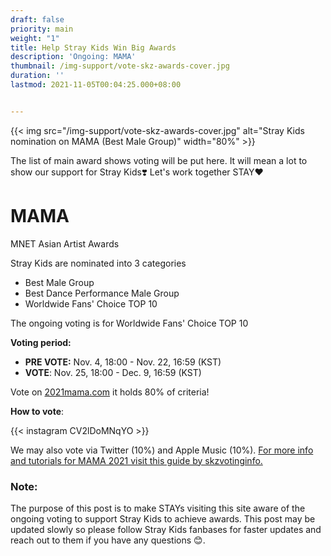 ```yaml
---
draft: false
priority: main
weight: "1"
title: Help Stray Kids Win Big Awards
description: 'Ongoing: MAMA'
thumbnail: /img-support/vote-skz-awards-cover.jpg
duration: ''
lastmod: 2021-11-05T00:04:25.000+08:00


---
```

{{< img src="/img-support/vote-skz-awards-cover.jpg" alt="Stray Kids nomination on MAMA (Best Male Group)" width="80%" >}}

The list of main award shows voting will be put here. It will mean a lot to show our support for Stray Kids❣️ Let's work together STAY❤️

# MAMA
MNET Asian Artist Awards

Stray Kids are nominated into 3 categories
* Best Male Group
* Best Dance Performance Male Group
* Worldwide Fans' Choice TOP 10

The ongoing voting is for Worldwide Fans' Choice TOP 10

**Voting period:**

* **PRE VOTE:** Nov. 4, 18:00 - Nov. 22, 16:59 (KST)
* **VOTE**: Nov. 25, 18:00 - Dec. 9, 16:59 (KST)

Vote on [2021mama.com](https://mama.mwave.me/en/main) it holds 80% of criteria!

**How to vote**:

{{< instagram CV2lDoMNqYO >}}

We may also vote via Twitter (10%) and Apple Music (10%). [For more info and tutorials for MAMA 2021 visit this guide by skzvotinginfo.](https://www.instagram.com/skzvotinginfo/guide/mama-guide/18009482917358574/?utm_medium=copy_link)


### Note:

The purpose of this post is to make STAYs visiting this site aware of the ongoing voting to support Stray Kids to achieve awards. This post may be updated slowly so please follow Stray Kids fanbases for faster updates and reach out to them if you have any questions 😊.
